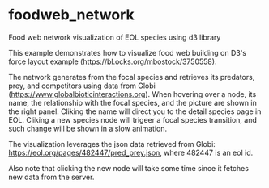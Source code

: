 # foodweb_network
Food web network visualization of EOL species using d3 library


This example demonstrates how to visualize food web building on D3's force layout example (https://bl.ocks.org/mbostock/3750558). 

The network generates from the focal species and retrieves its predators, prey, and competitors using data from Globi (https://www.globalbioticinteractions.org). When hovering over a node, its name, the relationship with the focal species, and the picture are shown in the right panel. Cliking the name will direct you to the detail species page in EOL. Cliking a new species node will trigeer a focal species transition, and such change will be shown in a slow animation.

The visualization leverages the json data retrieved from Globi: https://eol.org/pages/482447/pred_prey.json, where 482447 is an eol id. 

Also note that clicking the new node will take some time since it fetches new data from the server. 
